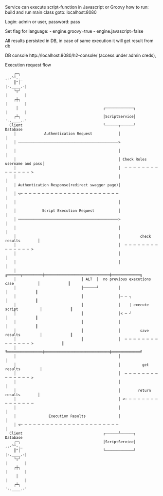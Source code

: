 Service can execute script-function in Javascript or Groovy 
how to run: build and run main class
goto: localhost:8080

Login: admin or user, password: pass 

Set flag for language: 
    - engine.groovy=true
    - engine.javascript=false 
    
All results persisted in DB, in case of same execution it will get result from db 

DB console http://localhost:8080/h2-console/ (access under admin creds),

Execution request flow 

        ┌─┐                                                                          ,.-^^-._         
        ║"│                                                                         |-.____.-|        
        └┬┘                                                                         |        |        
        ┌┼┐                                                                         |        |        
         │                                       ┌─────────────┐                    |        |        
        ┌┴┐                                      │ScriptService│                    '-.____.-'        
      Client                                     └──────┬──────┘                    Database          
        │             Authentication Request            │                              │              
        │ ──────────────────────────────────────────────>                              │              
        │                                               │                              │              
        │                                               │ Check Roles username and pass│              
        │                                               │  ─ ─ ─ ─ ─ ─ ─ ─ ─ ─ ─ ─ ─ ─ >              
        │                                               │                              │              
        │ Authentication Response(redirect swagger page)│                              │              
        │ <─ ─ ─ ─ ─ ─ ─ ─ ─ ─ ─ ─ ─ ─ ─ ─ ─ ─ ─ ─ ─ ─ ─                               │              
        │                                               │                              │              
        │            Script Execution Request           │                              │              
        │ ──────────────────────────────────────────────>                              │              
        │                                               │                              │              
        │                                               │         check results        │              
        │                                               │  ─ ─ ─ ─ ─ ─ ─ ─ ─ ─ ─ ─ ─ ─ >              
        │                                               │                              │              
        │                                               │                              │              
        │                              ╔══════╤═════════╪══════════════════════════════╪═════════════╗
        │                              ║ ALT  │  no previous executions case           │             ║
        │                              ╟──────┘         │                              │             ║
        │                              ║                │─ ─ ┐                         │             ║
        │                              ║                │    | execute script          │             ║
        │                              ║                │< ─ ┘                         │             ║
        │                              ║                │                              │             ║
        │                              ║                │         save results         │             ║
        │                              ║                │  ─ ─ ─ ─ ─ ─ ─ ─ ─ ─ ─ ─ ─ ─ >             ║
        │                              ╚════════════════╪══════════════════════════════╪═════════════╝
        │                                               │                              │              
        │                                               │          get results         │              
        │                                               │  ─ ─ ─ ─ ─ ─ ─ ─ ─ ─ ─ ─ ─ ─ >              
        │                                               │                              │              
        │                                               │        return results        │              
        │                                               │ <─ ─ ─ ─ ─ ─ ─ ─ ─ ─ ─ ─ ─ ─ ─              
        │                                               │                              │              
        │               Execution Results               │                              │              
        │ <─ ─ ─ ─ ─ ─ ─ ─ ─ ─ ─ ─ ─ ─ ─ ─ ─ ─ ─ ─ ─ ─ ─                               │              
      Client                                     ┌──────┴──────┐                    Database          
        ┌─┐                                      │ScriptService│                     ,.-^^-._         
        ║"│                                      └─────────────┘                    |-.____.-|        
        └┬┘                                                                         |        |        
        ┌┼┐                                                                         |        |        
         │                                                                          |        |        
        ┌┴┐                                                                         '-.____.-'        
